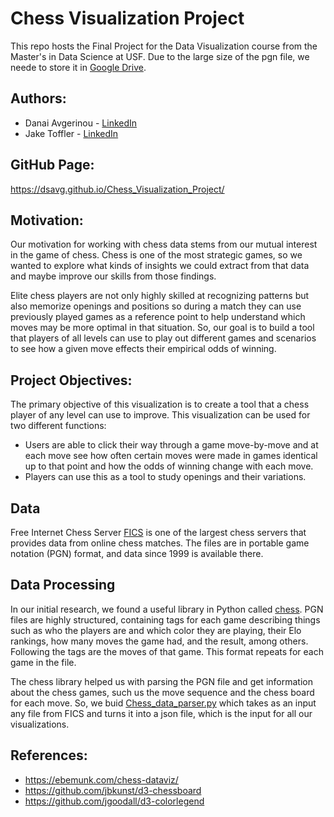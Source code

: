 # Chess Visualization Project

This repo hosts the Final Project for the Data Visualization course from the Master's in Data Science at USF. Due to the large size of the pgn file, we neede to store it in [Google Drive](https://drive.google.com/file/d/1cbPOdqe6QRi8fLIDinbIybAc3C1pACiw/view). 

## Authors:
* Danai Avgerinou - [LinkedIn](https://www.linkedin.com/in/danai-avgerinou/)
* Jake Toffler - [LinkedIn](https://www.linkedin.com/in/jake-toffler/)

## GitHub Page:
https://dsavg.github.io/Chess_Visualization_Project/

## Motivation:
Our motivation for working with chess data stems from our mutual interest in the game of chess. Chess is one of the most strategic games, so we wanted to explore what kinds of insights we could extract from that data and maybe improve our skills from those findings. 

Elite chess players are not only highly skilled at recognizing patterns but also memorize openings and positions so during a match they can use previously played games as a reference point to help understand which moves may be more optimal in that situation. So, our goal is to build a tool that players of all levels can use to play out different games and scenarios to see how a given move effects their empirical odds of winning.

## Project Objectives:
The primary objective of this visualization is to create a tool that a chess player of any level can use to improve. This visualization can be used for two different functions:
- Users are able to click their way through a game move-by-move and at each move see how often certain moves were made in games identical up to that point and how the odds of winning change with each move. 
- Players can use this as a tool to study openings and their variations. 

## Data
Free Internet Chess Server [FICS](https://www.ficsgames.org/download.html) is one of the largest chess servers that provides data from online chess matches. The files are in portable game notation (PGN) format, and data since 1999 is available there.

## Data Processing
In our initial research, we found a useful library in Python called [chess](http://python-chess.readthedocs.io/en/latest/).  PGN files are highly structured, containing tags for each game describing things such as who the players are and which color they are playing, their Elo rankings, how many moves the game had, and the result, among others.  Following the tags are the moves of that game.  This format repeats for each game in the file.

The chess library helped us with parsing the PGN file and get information about the chess games, such us the move sequence and the chess board for each move. So, we buid [Chess_data_parser.py](https://github.com/dsavg/Chess_Visualization_Project/blob/master/Chess_data_parser.py) which takes as an input any file from FICS and turns it into a json file, which is the input for all our visualizations.

## References:
- https://ebemunk.com/chess-dataviz/
- https://github.com/jbkunst/d3-chessboard
- https://github.com/jgoodall/d3-colorlegend
